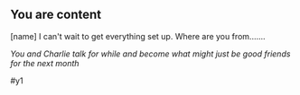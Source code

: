 ## You are content

[name] I can't wait to get everything set up. Where are you from.......

_You and Charlie talk for while and become what might just be good friends for the next month_

#y1
